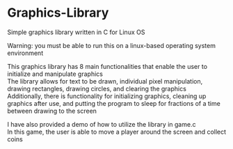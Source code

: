 # Graphics-Library
Simple graphics library written in C for Linux OS

Warning: you must be able to run this on a linux-based operating system environment

This graphics library has 8 main functionalities that enable the user to initialize and manipulate graphics <br />
The library allows for text to be drawn, individual pixel manipulation, drawing rectangles, drawing circles, and clearing the graphics <br />
Additionally, there is functionality for initializing graphics, cleaning up graphics after use, and putting the program to sleep for fractions of a time between drawing to the screen

I have also provided a demo of how to utilize the library in game.c <br />
In this game, the user is able to move a player around the screen and collect coins

